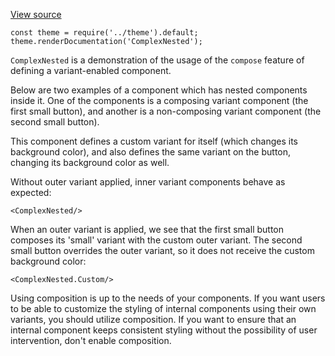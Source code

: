[View source](https://github.com/a-type/react-studs/blob/master/example/components/ComplexNested.js)

```
const theme = require('../theme').default;
theme.renderDocumentation('ComplexNested');
```

`ComplexNested` is a demonstration of the usage of the `compose` feature of defining a variant-enabled component.

Below are two examples of a component which has nested components inside it. One of the components is a composing variant component (the first small button), and another is a non-composing variant component (the second small button).

This component defines a custom variant for itself (which changes its background color), and also defines the same variant on the button, changing its background color as well.

Without outer variant applied, inner variant components behave as expected:

```
<ComplexNested/>
```

When an outer variant is applied, we see that the first small button composes its 'small' variant with the custom outer variant. The second small button overrides the outer variant, so it does not receive the custom background color:

```
<ComplexNested.Custom/>
```

Using composition is up to the needs of your components. If you want users to be able to customize the styling of internal components using their own variants, you should utilize composition. If you want to ensure that an internal component keeps consistent styling without the possibility of user intervention, don't enable composition.
